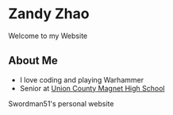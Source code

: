 # Zandy Zhao

Welcome to my Website

## About Me

* I love coding and playing Warhammer
* Senior at [Union County Magnet High School](https://www.ucvts.org/site/Default.aspx?PageID=481)


Swordman51's personal website